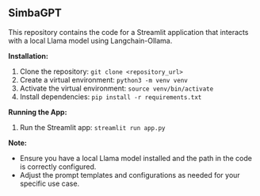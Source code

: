 ## SimbaGPT

This repository contains the code for a Streamlit application that interacts with a local Llama model using Langchain-Ollama.

**Installation:**

1. Clone the repository: `git clone <repository_url>`
2. Create a virtual environment: `python3 -m venv venv`
3. Activate the virtual environment: `source venv/bin/activate`
4. Install dependencies: `pip install -r requirements.txt`

**Running the App:**

1. Run the Streamlit app: `streamlit run app.py`

**Note:**

* Ensure you have a local Llama model installed and the path in the code is correctly configured.
* Adjust the prompt templates and configurations as needed for your specific use case.